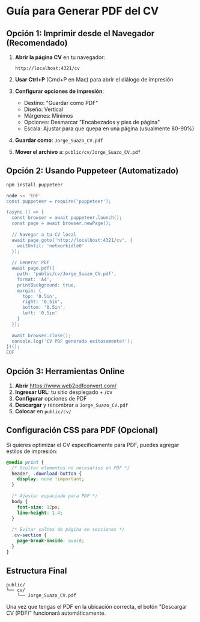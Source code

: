 # Guía para Generar PDF del CV

## Opción 1: Imprimir desde el Navegador (Recomendado)

1. **Abrir la página CV** en tu navegador:
   ```
   http://localhost:4321/cv
   ```

2. **Usar Ctrl+P** (Cmd+P en Mac) para abrir el diálogo de impresión

3. **Configurar opciones de impresión**:
   - Destino: "Guardar como PDF"
   - Diseño: Vertical
   - Márgenes: Mínimos
   - Opciones: Desmarcar "Encabezados y pies de página"
   - Escala: Ajustar para que quepa en una página (usualmente 80-90%)

4. **Guardar como**: `Jorge_Suazo_CV.pdf`

5. **Mover el archivo** a: `public/cv/Jorge_Suazo_CV.pdf`

## Opción 2: Usando Puppeteer (Automatizado)

```bash
npm install puppeteer

node << 'EOF'
const puppeteer = require('puppeteer');

(async () => {
  const browser = await puppeteer.launch();
  const page = await browser.newPage();
  
  // Navegar a tu CV local
  await page.goto('http://localhost:4321/cv', {
    waitUntil: 'networkidle0'
  });
  
  // Generar PDF
  await page.pdf({
    path: 'public/cv/Jorge_Suazo_CV.pdf',
    format: 'A4',
    printBackground: true,
    margin: {
      top: '0.5in',
      right: '0.5in',
      bottom: '0.5in',
      left: '0.5in'
    }
  });
  
  await browser.close();
  console.log('CV PDF generado exitosamente!');
})();
EOF
```

## Opción 3: Herramientas Online

1. **Abrir** https://www.web2pdfconvert.com/
2. **Ingresar URL**: tu sitio desplegado + /cv
3. **Configurar** opciones de PDF
4. **Descargar** y renombrar a `Jorge_Suazo_CV.pdf`
5. **Colocar** en `public/cv/`

## Configuración CSS para PDF (Opcional)

Si quieres optimizar el CV específicamente para PDF, puedes agregar estilos de impresión:

```css
@media print {
  /* Ocultar elementos no necesarios en PDF */
  header, .download-button {
    display: none !important;
  }
  
  /* Ajustar espaciado para PDF */
  body {
    font-size: 12px;
    line-height: 1.4;
  }
  
  /* Evitar saltos de página en secciones */
  .cv-section {
    page-break-inside: avoid;
  }
}
```

## Estructura Final

```
public/
└── cv/
    └── Jorge_Suazo_CV.pdf
```

Una vez que tengas el PDF en la ubicación correcta, el botón "Descargar CV (PDF)" funcionará automáticamente.